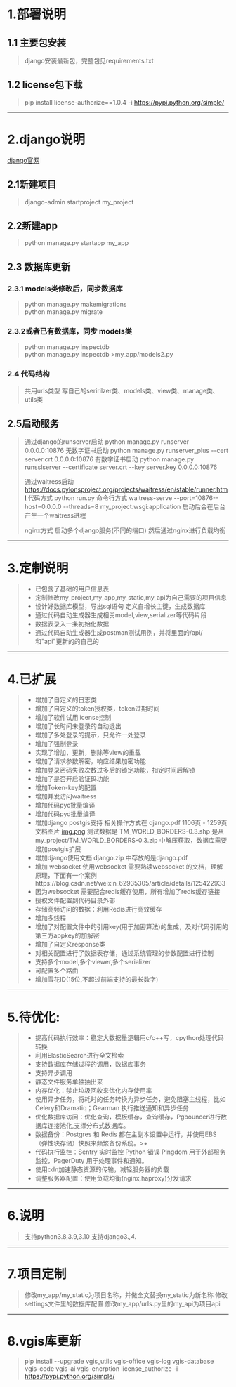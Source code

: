 

# 1.部署说明
## 1.1 主要包安装
>django安装最新包，完整包见requirements.txt
## 1.2 license包下载
>pip install license-authorize==1.0.4 -i https://pypi.python.org/simple/

---
# 2.django说明
[django官网](https://www.djangoproject.com/)
## 2.1新建项目 
>django-admin startproject my_project

## 2.2新建app 

>python manage.py startapp my_app


## 2.3 数据库更新
### 2.3.1 models类修改后，同步数据库
>python manage.py makemigrations<br>
>python manage.py migrate

### 2.3.2或者已有数据库，同步 models类
>python manage.py inspectdb<br>
>python manage.py inspectdb >my_app/models2.py

### 2.4 代码结构
> 共用urls类型
> 写自己的seririlzer类、models类、view类、manage类、utils类
> 

## 2.5启动服务 
> 通过django的runserver启动
> python manage.py runserver 0.0.0.0:10876  无数字证书启动
> python manage.py runserver_plus --cert server.crt 0.0.0.0:10876  有数字证书启动
> python manage.py runsslserver --certificate server.crt --key server.key 0.0.0.0:10876
> 
> 通过waitress启动
> https://docs.pylonsproject.org/projects/waitress/en/stable/runner.html
> 代码方式
> python run.py
> 命令行方式
> waitress-serve --port=10876--host=0.0.0.0 --threads=8 my_project.wsgi:application
> 启动后会在后台产生一个waitress进程
> 
> nginx方式
> 启动多个django服务(不同的端口)
> 然后通过nginx进行负载均衡
---

# 3.定制说明

>* 已包含了基础的用户信息表<br>
>* 定制修改my_project,my_app,my_static,my_api为自己需要的项目信息
>* 设计好数据库模型，导出sql语句 定义自增长主键，生成数据库
>* 通过代码自动生成器生成相关model,view,serializer等代码片段
>* 数据表录入一条初始化数据
>* 通过代码自动生成器生成postman测试用例，并将里面的/api/和"api"更新的的自己的

---
# 4.已扩展
>* 增加了自定义的日志类<br>
>* 增加了自定义的token授权类，token过期时间<br>
>* 增加了软件试用license控制<br>
>* 增加了长时间未登录的自动退出
>* 增加了多处登录的提示，只允许一处登录
>* 增加了强制登录
>* 实现了增加，更新，删除等view的重载
>* 增加了请求参数解密，响应结果加密功能
>* 增加登录密码失败次数过多后的锁定功能，指定时间后解锁
>* 增加了是否开启验证码功能
>* 增加Token-key的配置
>* 增加并发访问waitress
>* 增加代码pyc批量编译
>* 增加代码pyd批量编译
>* 增加django postgis支持 相关操作方式在 django.pdf  1106页 - 1259页 
   文档图片 [img.png](img.png) 测试数据是 TM_WORLD_BORDERS-0.3.shp 是从my_project/TM_WORLD_BORDERS-0.3.zip 中解压获取，数据库需要增加postgis扩展 
>* 增加django使用文档 django.zip 中存放的是django.pdf
>* 增加 websocket 使用websocket 需要熟读websocket 的文档，理解原理，下面有一个案例https://blog.csdn.net/weixin_62935305/article/details/125422933
>* 因为websocket 需要配合redis缓存使用，所有增加了redis缓存链接 
>* 授权文件配置到代码目录外部
>* 存储高频访问的数据：利用Redis进行高效缓存
>* 增加多线程
>* 增加了对配置文件中的引用key(用于加密算法)的生成，及对代码引用的第三方appkey的加解密
>* 增加了自定义response类
>* 对相关配置进行了数据表存储，通过系统管理的参数配置进行控制
>* 支持多个model,多个viewer,多个serializer
>* 可配置多个路由
>* 增加雪花ID(15位,不超过前端支持的最长数字)

---
# 5.待优化:
>+ 提高代码执行效率：稳定大数据量逻辑用c/c++写，cpython处理代码转换 
>+ 利用ElasticSearch进行全文检索
>+ 支持数据库存储过程的调用，数据库事务
>+ 支持异步调用
>+ 静态文件服务单独抽出来
>+ 内存优化：禁止垃圾回收来优化内存使用率
>+ 使用异步任务，将耗时的任务转换为异步任务，避免阻塞主线程，比如Celery和Dramatiq；Gearman 执行推送通知和异步任务
>+ 优化数据库访问：优化查询，模板缓存，查询缓存，Pgbouncer进行数据库连接池化,支撑分布式数据库。
>+ 数据备份：Postgres 和 Redis 都在主副本设置中运行，并使用EBS（弹性块存储）快照来频繁备份系统。>+ 
>+ 代码执行监控：Sentry 实时监控 Python 错误 Pingdom 用于外部服务监控，PagerDuty 用于处理事件和通知。
>+ 使用cdn加速静态资源的传输，减轻服务器的负载
>+ 调整服务器配置：使用负载均衡(nginx,haproxy)分发请求


---
# 6.说明
> 支持python3.8,3.9,3.10
> 支持django3.*,4.*
 
---
# 7.项目定制
> 修改my_app/my_static为项目名称，并做全文替换my_static为新名称
> 修改settings文件里的数据库配置
> 修改my_app/urls.py里的my_api为项目api

---
# 8.vgis库更新
> pip install --upgrade vgis_utils vgis-office vgis-log vgis-database vgis-code vgis-ai vgis-encrption license_authorize -i https://pypi.python.org/simple/

